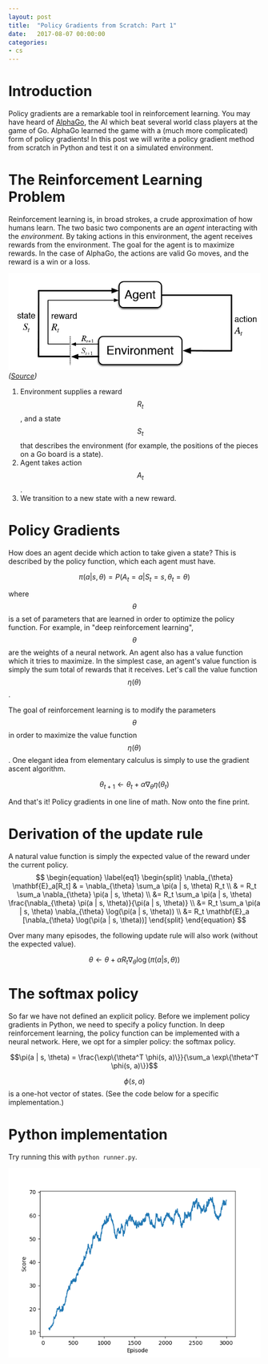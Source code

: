 ```yaml
---
layout: post
title:  "Policy Gradients from Scratch: Part 1"
date:   2017-08-07 00:00:00
categories:
- cs
---
```


# Introduction

Policy gradients are a remarkable tool in reinforcement learning. You may have heard of [AlphaGo](https://en.wikipedia.org/wiki/AlphaGo), the AI which beat several world class players at the game of Go. AlphaGo learned the game with a (much more complicated) form of policy gradients! In this post we will write a policy gradient method from scratch in Python and test it on a simulated environment. 

# The Reinforcement Learning Problem
Reinforcement learning is, in broad strokes, a crude approximation of how humans learn. The two basic two components are an *agent* interacting with the *environment*. By taking actions in this environment, the agent receives rewards from the environment. The goal for the agent is to maximize rewards. In the case of AlphaGo, the actions are valid Go moves, and the reward is a win or a loss. 

![RL cycle](/assets/rl.png)
*([Source](http://web.stanford.edu/class/cs234/index.html))*

1. Environment supplies a reward $$R_t$$, and a state $$S_t$$ that describes the environment (for example, the positions of the pieces on a Go board is a state).
2. Agent takes action $$A_t$$.
3. We transition to a new state with a new reward.

# Policy Gradients
How does an agent decide which action to take given a state? This is described by the policy function, which each agent must have.

$$\pi(a | s, \theta) = P(A_t = a | S_t = s, \theta_t = \theta)$$

where $$\theta$$ is a set of parameters that are learned in order to optimize the policy function. For example, in "deep reinforcement learning", $$\theta$$ are the weights of a neural network. An agent also has a value function which it tries to maximize. In the simplest case, an agent's value function is simply the sum total of rewards that it receives. Let's call the value function $$\eta(\theta)$$.

The goal of reinforcement learning is to modify the parameters $$\theta$$ in order to maximize the value function $$\eta(\theta)$$. One elegant idea from elementary calculus is simply to use the gradient ascent algorithm. 

$$\theta_{t+1} \leftarrow \theta_t + \alpha \nabla_{\theta} \eta(\theta_t)$$

And that's it! Policy gradients in one line of math. Now onto the fine print.

# Derivation of the update rule
A natural value function is simply the expected value of the reward under the current policy. 
$$
\begin{equation} \label{eq1}
\begin{split}
\nabla_{\theta} \mathbf{E}_a[R_t] & = \nabla_{\theta} \sum_a \pi(a | s, \theta) R_t \\
 & = R_t \sum_a \nabla_{\theta} \pi(a | s, \theta) \\
 &= R_t \sum_a \pi(a | s, \theta) \frac{\nabla_{\theta} \pi(a | s, \theta)}{\pi(a | s, \theta)} \\
 &= R_t \sum_a \pi(a | s, \theta) \nabla_{\theta} \log(\pi(a | s, \theta)) \\
 &= R_t \mathbf{E}_a [\nabla_{\theta} \log(\pi(a | s, \theta))]
\end{split}
\end{equation}
$$

Over many many episodes, the following update rule will also work (without the expected value).

$$
\begin{equation}
\label{eq2}
\theta \leftarrow \theta + \alpha R_t \nabla_{\theta} \log(\pi(a | s, \theta))
\end{equation}
$$

# The softmax policy
So far we have not defined an explicit policy. Before we implement policy gradients in Python, we need to specify a policy function. In deep reinforcement learning, the policy function can be implemented with a neural network. Here, we opt for a simpler policy: the softmax policy. 

$$\pi(a | s, \theta) = \frac{\exp\{\theta^T \phi(s, a)\}}{\sum_a \exp\{\theta^T \phi(s, a)\}}$$

$$\phi(s, a)$$ is a one-hot vector of states. (See the code below for a specific implementation.)

# Python implementation
<script src="https://gist.github.com/edwardyu/e25ecaf723d39e08fb53b4f86e731690.js"></script>

Try running this with `python runner.py`.

![Linear Softmax Agent](/assets/pg.png)
